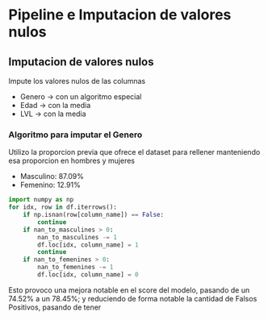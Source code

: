 # Pipeline e Imputacion de valores nulos

## Imputacion de valores nulos
Impute los valores nulos de las columnas
- Genero -> con un algoritmo especial
- Edad   -> con la media
- LVL    -> con la media

### Algoritmo para imputar el Genero
Utilizo la proporcion previa que ofrece el dataset para rellener manteniendo esa proporcion en hombres y mujeres

- Masculino: 87.09%
- Femenino:  12.91%

```py
import numpy as np
for idx, row in df.iterrows():
    if np.isnan(row[column_name]) == False:
        continue
    if nan_to_masculines > 0:
        nan_to_masculines -= 1
        df.loc[idx, column_name] = 1
        continue
    if nan_to_femenines > 0:
        nan_to_femenines -= 1
        df.loc[idx, column_name] = 0
```

Esto provoco una mejora notable en el score del modelo, pasando de un 74.52% a un 78.45%; y reduciendo de forma notable la cantidad de Falsos Positivos, pasando de tener 
